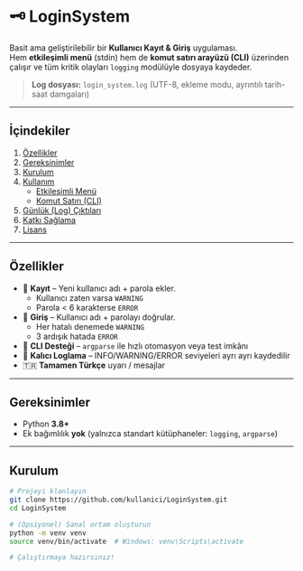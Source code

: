# 🗝️ LoginSystem

Basit ama geliştirilebilir bir **Kullanıcı Kayıt & Giriş** uygulaması.  
Hem **etkileşimli menü** (stdin) hem de **komut satırı arayüzü (CLI)** üzerinden çalışır ve tüm kritik olayları `logging` modülüyle dosyaya kaydeder.

> **Log dosyası:** `login_system.log` (UTF-8, ekleme modu, ayrıntılı tarih-saat damgaları)

---

## İçindekiler
1. [Özellikler](#özellikler)
2. [Gereksinimler](#gereksinimler)
3. [Kurulum](#kurulum)
4. [Kullanım](#kullanım)
   - [Etkileşimli Menü](#1-etkileşimli-menü)
   - [Komut Satırı (CLI)](#2-komut-satırı-cli)
5. [Günlük (Log) Çıktıları](#günlük-log-çıktıları)
6. [Katkı Sağlama](#katkı-sağlama)
7. [Lisans](#lisans)

---

## Özellikler

- 📝 **Kayıt** – Yeni kullanıcı adı + parola ekler.  
  - Kullanıcı zaten varsa `WARNING`
  - Parola < 6 karakterse `ERROR`
- 🔐 **Giriş** – Kullanıcı adı + parolayı doğrular.  
  - Her hatalı denemede `WARNING`
  - 3 ardışık hatada `ERROR`
- 🧰 **CLI Desteği** – `argparse` ile hızlı otomasyon veya test imkânı
- 📂 **Kalıcı Loglama** – INFO/WARNING/ERROR seviyeleri ayrı ayrı kaydedilir
- 🇹🇷 **Tamamen Türkçe** uyarı / mesajlar

---

## Gereksinimler

- Python **3.8+**  
- Ek bağımlılık **yok** (yalnızca standart kütüphaneler: `logging`, `argparse`)

---

## Kurulum

```bash
# Projeyi klonlayın
git clone https://github.com/kullanici/LoginSystem.git
cd LoginSystem

# (Opsiyonel) Sanal ortam oluşturun
python -m venv venv
source venv/bin/activate  # Windows: venv\Scripts\activate

# Çalıştırmaya hazırsınız!


